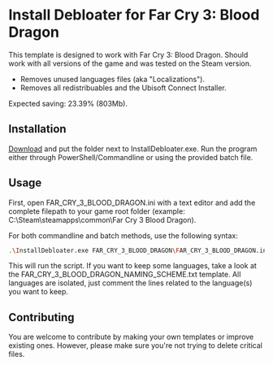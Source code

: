 # Install Debloater for Far Cry 3: Blood Dragon

This template is designed to work with Far Cry 3: Blood Dragon. Should work with all versions of the game and was tested on the Steam version. 
- Removes unused languages files (aka "Localizations").
- Removes all redistribuables and the Ubisoft Connect Installer.

Expected saving: 23.39% (803Mb).

## Installation

[Download](https://github.com/neatodev/InstallDebloater/blob/main/templates/FAR_CRY_3_BLOOD_DRAGON/FAR_CRY_3_BLOOD_DRAGON.zip) and put the folder next to InstallDebloater.exe. Run the program either through PowerShell/Commandline or using the provided batch file.

## Usage

First, open FAR_CRY_3_BLOOD_DRAGON.ini with a text editor and add the complete filepath to your game root folder (example: C:\Steam\steamapps\common\Far Cry 3 Blood Dragon).

For both commandline and batch methods, use the following syntax:

```bash
.\InstallDebloater.exe FAR_CRY_3_BLOOD_DRAGON\FAR_CRY_3_BLOOD_DRAGON.ini
```
This will run the script.
If you want to keep some languages, take a look at the FAR_CRY_3_BLOOD_DRAGON_NAMING_SCHEME.txt template. All languages are isolated, just comment the lines related to the language(s) you want to keep. 

## Contributing
You are welcome to contribute by making your own templates or improve existing ones. However, please make sure you're not trying to delete critical files. 